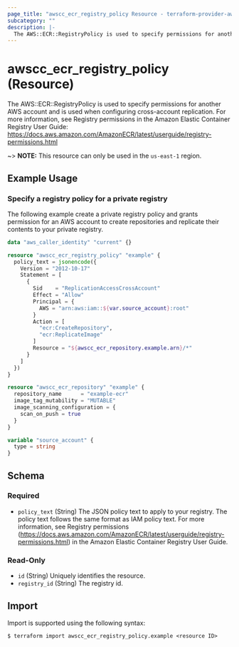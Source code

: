 ```yaml
---
page_title: "awscc_ecr_registry_policy Resource - terraform-provider-awscc"
subcategory: ""
description: |-
  The AWS::ECR::RegistryPolicy is used to specify permissions for another AWS account and is used when configuring cross-account replication. For more information, see Registry permissions in the Amazon Elastic Container Registry User Guide: https://docs.aws.amazon.com/AmazonECR/latest/userguide/registry-permissions.html
---
```


# awscc_ecr_registry_policy (Resource)

The AWS::ECR::RegistryPolicy is used to specify permissions for another AWS account and is used when configuring cross-account replication. For more information, see Registry permissions in the Amazon Elastic Container Registry User Guide: https://docs.aws.amazon.com/AmazonECR/latest/userguide/registry-permissions.html

~> **NOTE:** This resource can only be used in the `us-east-1` region.

## Example Usage

### Specify a registry policy for a private registry

The following example create a private registry policy and grants permission for an AWS account to create repositories and replicate their contents to your private registry.

```terraform
data "aws_caller_identity" "current" {}

resource "awscc_ecr_registry_policy" "example" {
  policy_text = jsonencode({
    Version = "2012-10-17"
    Statement = [
      {
        Sid    = "ReplicationAccessCrossAccount"
        Effect = "Allow"
        Principal = {
          AWS = "arn:aws:iam::${var.source_account}:root"
        }
        Action = [
          "ecr:CreateRepository",
          "ecr:ReplicateImage"
        ]
        Resource = "${awscc_ecr_repository.example.arn}/*"
      }
    ]
  })
}

resource "awscc_ecr_repository" "example" {
  repository_name      = "example-ecr"
  image_tag_mutability = "MUTABLE"
  image_scanning_configuration = {
    scan_on_push = true
  }
}

variable "source_account" {
  type = string
}
```

<!-- schema generated by tfplugindocs -->
## Schema

### Required

- `policy_text` (String) The JSON policy text to apply to your registry. The policy text follows the same format as IAM policy text. For more information, see Registry permissions (https://docs.aws.amazon.com/AmazonECR/latest/userguide/registry-permissions.html) in the Amazon Elastic Container Registry User Guide.

### Read-Only

- `id` (String) Uniquely identifies the resource.
- `registry_id` (String) The registry id.

## Import

Import is supported using the following syntax:

```shell
$ terraform import awscc_ecr_registry_policy.example <resource ID>
```